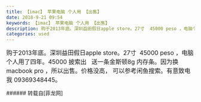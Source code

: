 ```yaml
---
title: 【imac】 苹果电脑 个人用 【出售】
date: 2018-9-21 09:54
keywords: 【imac】 苹果电脑 个人用 【出售】
description: 购于2013年底。深圳益田假日apple store。27寸  45000 peso ，电脑个人用了四年。45000 披索出   送一条金斯顿8g 内存条。因为换macbook pro ，所以出售。价格没高， 可以参考闲鱼搜索。有意致电我 09369348445。
categories: used
---
```

<td class="t_f" id="postmessage_1852584">

<font style="font-size:16px">购于2013年底。深圳益田假日apple store。27寸  45000 peso ，电脑个人用了四年。45000 披索出   送一条金斯顿8g 内存条。因为换macbook pro ，所以出售。价格没高， 可以参考闲鱼搜索。有意致电我 09369348445。</font><br/>
</td>
###### 转载自[菲龙网]